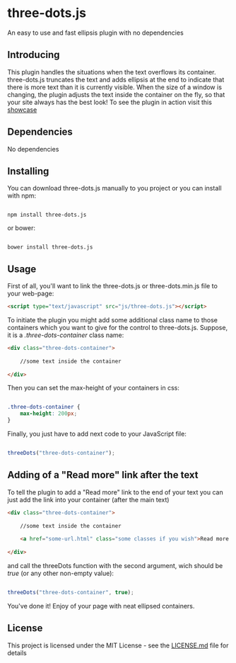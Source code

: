 # three-dots.js

An easy to use and fast ellipsis plugin with no dependencies

## Introducing
This plugin handles the situations when the text overflows its container. three-dots.js truncates the text and adds ellipsis at the end to indicate
that there is more text than it is currently visible.
When the size of a window is changing, the plugin adjusts the text inside the container on the fly, so that your site always has the best look!
To see the plugin in action visit this [showcase](http://threedots.surge.sh)

## Dependencies

No dependencies

## Installing
You can download three-dots.js manually to you project or you can install with npm:

```shell

npm install three-dots.js

```

or bower:

```shell

bower install three-dots.js

```

## Usage

First of all, you'll want to link the three-dots.js or three-dots.min.js file to your web-page:

```html
<script type="text/javascript" src="js/three-dots.js"></script>
```

To initiate the plugin you might add some additional class name to those containers which you want to give for the control to three-dots.js.
Suppose, it is a *.three-dots-container* class name:

```html
<div class="three-dots-container">
	
	//some text inside the container
	
</div>
```

Then you can set the max-height of your containers in css:

```css

.three-dots-container {
	max-height: 200px;
}

```

Finally, you just have to add next code to your JavaScript file:

```javascript

threeDots("three-dots-container");

```

## Adding of a "Read more" link after the text

To tell the plugin to add a "Read more" link to the end of your text you can just add the link into your container (after the main text)

```html
<div class="three-dots-container">
	
	//some text inside the container
	
	<a href="some-url.html" class="some classes if you wish">Read more (or any other text)</a>
	
</div>
```

and call the threeDots function with the second argument, wich should be *true* (or any other non-empty value):

```javascript

threeDots("three-dots-container", true);

```

You've done it! Enjoy of your page with neat ellipsed containers.

## License

This project is licensed under the MIT License - see the [LICENSE.md](https://github.com/DanDevG/three-dots.js/blob/master/LICENSE.md) file for details
